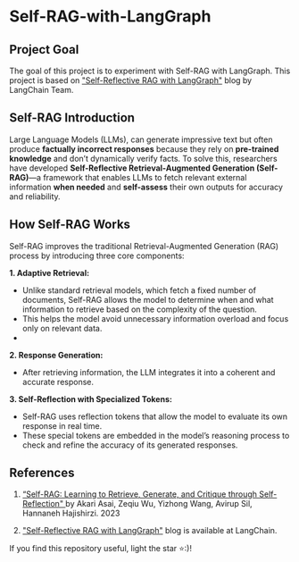 # Self-RAG-with-LangGraph

## Project Goal
The goal of this project is to experiment with Self-RAG with LangGraph.  This project is based on ["Self-Reflective RAG with LangGraph"](https://blog.langchain.dev/agentic-rag-with-langgraph/) blog by LangChain Team.

## Self-RAG Introduction

Large Language Models (LLMs), can generate impressive text but often produce **factually incorrect responses** because they rely on **pre-trained knowledge** and don’t dynamically verify facts. To solve this, researchers have developed **Self-Reflective Retrieval-Augmented Generation (Self-RAG)**—a framework that enables LLMs to fetch relevant external information **when needed** and **self-assess** their own outputs for accuracy and reliability.

## How Self-RAG Works

Self-RAG improves the traditional Retrieval-Augmented Generation (RAG) process by introducing three core components:

**1.  Adaptive Retrieval:**

* Unlike standard retrieval models, which fetch a fixed number of documents, Self-RAG allows the model to determine when and what information to retrieve based on the complexity of the question.
* This helps the model avoid unnecessary information overload and focus only on relevant data.
* 
**2.  Response Generation:**

* After retrieving information, the LLM integrates it into a coherent and accurate response.

**3.  Self-Reflection with Specialized Tokens:**

* Self-RAG uses reflection tokens that allow the model to evaluate its own response in real time.
* These special tokens are embedded in the model’s reasoning process to check and refine the accuracy of its generated responses.

## References

1. [“Self-RAG: Learning to Retrieve, Generate, and Critique through Self-Reflection" ](https://arxiv.org/abs/2310.11511)by Akari Asai, Zeqiu Wu, Yizhong Wang, Avirup Sil, Hannaneh Hajishirzi. 2023

2. ["Self-Reflective RAG with LangGraph"](https://blog.langchain.dev/agentic-rag-with-langgraph/) blog is available at LangChain.


If you find this repository useful, light the star ⭐:)! 
